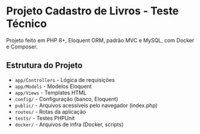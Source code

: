 # Projeto Cadastro de Livros - Teste Técnico

Projeto feito em PHP 8+, Eloquent ORM, padrão MVC e MySQL, com Docker e Composer.

## Estrutura do Projeto

- `app/Controllers` - Lógica de requisições
- `app/Models` - Modelos Eloquent
- `app/Views` - Templates HTML
- `config/` - Configuração (banco, Eloquent)
- `public/` - Arquivos acessíveis pelo navegador (index.php)
- `routes/` - Rotas da aplicação
- `tests/` - Testes PHPUnit
- `docker/` - Arquivos de infra (Docker, scripts)
